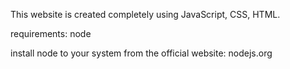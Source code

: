 This website is created completely using JavaScript, CSS, HTML.

requirements: node

install node to your system from the official website: nodejs.org
